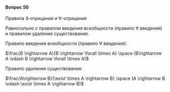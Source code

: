 #### Вопрос 50

Правила $∃$-отрицания и $∀$-отрицания 

Равносильно с правилом введения всеобщности (правило $\forall$ введения) и правилом удаления существования.

Правило введения всеобщности (правило $\forall$ введения):

 $\frac{B \rightarrow A}{B \rightarrow \forall \times A} \space (B\rightarrow A \vdash B \rightarrow \forall \times A)$

Правило удаления существования:

  $\frac{A\rightarrow B}{\exist \times A \rightarrow B} \space (A \rightarrow B \vdash \exist \times A \rightarrow B)$